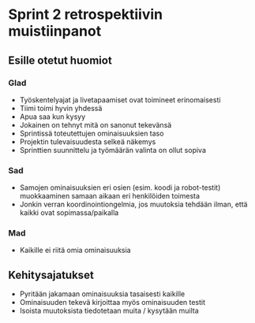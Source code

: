 # Sprint 2 retrospektiivin muistiinpanot
## Esille otetut huomiot
### Glad
* Työskentelyajat ja livetapaamiset ovat toimineet erinomaisesti
* Tiimi toimi hyvin yhdessä
* Apua saa kun kysyy
* Jokainen on tehnyt mitä on sanonut tekevänsä
* Sprintissä toteutettujen ominaisuuksien taso
* Projektin tulevaisuudesta selkeä näkemys
* Sprinttien suunnittelu ja työmäärän valinta on ollut sopiva

### Sad
* Samojen ominaisuuksien eri osien (esim. koodi ja robot-testit) muokkaaminen
 samaan aikaan eri henkilöiden toimesta
* Jonkin verran koordinointiongelmia, jos muutoksia tehdään ilman, että kaikki ovat sopimassa/paikalla

### Mad
* Kaikille ei riitä omia ominaisuuksia

## Kehitysajatukset
* Pyritään jakamaan ominaisuuksia tasaisesti kaikille
* Ominaisuuden tekevä kirjoittaa myös ominaisuuden testit
* Isoista muutoksista tiedotetaan muita / kysytään muilta

